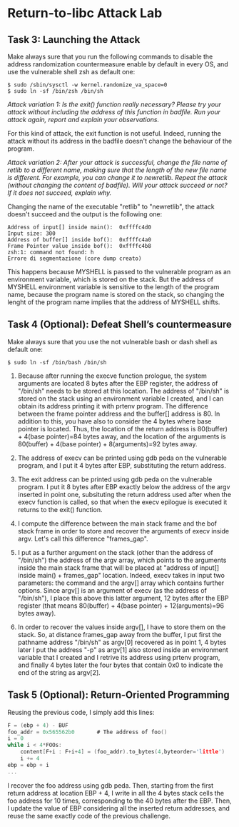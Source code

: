 # Return-to-libc Attack Lab

## Task 3: Launching the Attack

Make always sure that you run the following commands to disable the address randomization countermeasure enable by default in every OS, and use the vulnerable shell zsh as default one:

```console
$ sudo /sbin/sysctl -w kernel.randomize_va_space=0
$ sudo ln -sf /bin/zsh /bin/sh
```

*Attack variation 1: Is the exit() function really necessary? Please try your attack without including the address of this function in badfile. Run your attack again, report and explain your observations.*

For this kind of attack, the exit function is not useful. Indeed, running the attack without its address in the badfile doesn't change the behaviour of the program.

*Attack variation 2: After your attack is successful, change the file name of retlib to a different name, making sure that the length of the new file name is different. For example, you can change it to newretlib. Repeat the attack (without changing the content of badfile). Will your attack succeed or not? If it does not succeed, explain why.*

Changing the name of the executable "retlib" to "newretlib", the attack doesn't succeed and the output is the following one:

```console
Address of input[] inside main():  0xffffc4d0
Input size: 300
Address of buffer[] inside bof():  0xffffc4a0
Frame Pointer value inside bof():  0xffffc4b8
zsh:1: command not found: h
Errore di segmentazione (core dump creato)
```

This happens because MYSHELL is passed to the vulnerable program as an environment variable, which is stored on the stack. But the address of MYSHELL environment variable is sensitive to the length of the program name, because the program name is stored on the stack, so changing the lenght of the program name implies that the address of MYSHELL shifts.

## Task 4 (Optional): Defeat Shell’s countermeasure

Make always sure that you use the not vulnerable bash or dash shell as default one:

```console
$ sudo ln -sf /bin/bash /bin/sh
```

1. Because after running the execve function prologue, the system arguments are located 8 bytes after the EBP register, the address of "/bin/sh" needs to be stored at this location. The address of "/bin/sh" is stored on the stack using an environment variable I created, and I can obtain its address printing it with prtenv program. The difference between the frame pointer address and the buffer[] address is 80. In addition to this, you have also to consider the 4 bytes where base pointer is located. Thus, the location of the return address is 80(buffer) + 4(base pointer)=84 bytes away, and the location of the arguments is 80(buffer) + 4(base pointer) + 8(arguments)=92 bytes away.

2. The address of execv can be printed using gdb peda on the vulnerable program, and I put it 4 bytes after EBP, substituting the return address.

3. The exit address can be printed using gdb peda on the vulnerable program. I put it 8 bytes after EBP exactly below the address of the argv inserted in point one, subsituting the return address used after when the execv function is called, so that when the execv epilogue is executed it returns to the exit() function.

4. I compute the difference between the main stack frame and the bof stack frame in order to store and recover the arguments of execv inside argv. Let's call this difference "frames_gap".

5. I put as a further argument on the stack (other than the address of "/bin/sh") the address of the argv array, which points to the arguments inside the main stack frame that will be placed at "address of input[] inside main() + frames_gap" location. Indeed, execv takes in input two parameters: the command and the argv[] array which contains further options. Since argv[] is an argument of execv (as the address of "/bin/sh"), I place this above this latter argument, 12 bytes after the EBP register (that means 80(buffer) + 4(base pointer) + 12(arguments)=96 bytes away).

6. In order to recover the values inside argv[], I have to store them on the stack. So, at distance frames_gap away from the buffer, I put first the pathname address "/bin/sh" as argv[0] recovered as in point 1, 4 bytes later I put the address "-p" as argv[1] also stored inside an environment variable that I created and I retrive its address using prtenv program, and finally 4 bytes later the four bytes that contain 0x0 to indicate the end of the string as argv[2].

## Task 5 (Optional): Return-Oriented Programming

Reusing the previous code, I simply add this lines:

```c
F = (ebp + 4) - BUF
foo_addr = 0x565562b0       # The address of foo()
i = 0
while i < 4*FOOs:
    content[F+i : F+i+4] = (foo_addr).to_bytes(4,byteorder='little')
    i += 4
ebp = ebp + i
...
```
I recover the foo address using gdb peda. Then, starting from the first return address at location EBP + 4, I write in all the 4 bytes stack cells the foo address for 10 times, corresponding to the 40 bytes after the EBP. Then, I update the value of EBP considering all the inserted return addresses, and reuse the same exactly code of the previous challenge.